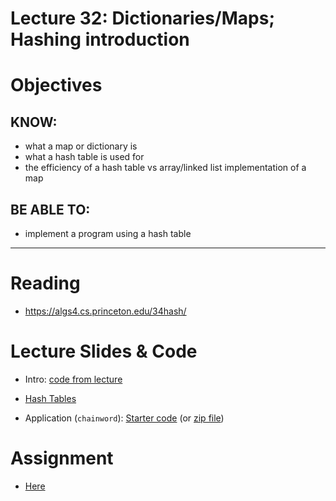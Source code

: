 # Lecture 32: Dictionaries/Maps; Hashing introduction

# Objectives

## KNOW:
- what a map or dictionary is
- what a hash table is used for
- the efficiency of a hash table vs array/linked list implementation of a map
  
## BE ABLE TO:
- implement a program using a hash table


---
# Reading

- https://algs4.cs.princeton.edu/34hash/


# Lecture Slides & Code

- Intro: [code from lecture](lec320-hash-intro-live/)

- [Hash Tables](https://algs4.cs.princeton.edu/lectures/keynote/34HashTables.pdf)

- Application (`chainword`): [Starter code](start/) (or [zip file](lec320-hash-starter.zip))



# Assignment

- [Here](work/hw320.md)


